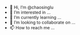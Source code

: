 - 👋 Hi, I’m @chaosinglu
- 👀 I’m interested in ...
- 🌱 I’m currently learning ...
- 💞️ I’m looking to collaborate on ...
- 📫 How to reach me ...

<!---
chaosinglu/chaosinglu is a ✨ special ✨ repository because its `README.md` (this file) appears on your GitHub profile.
You can click the Preview link to take a look at your changes.
--->
